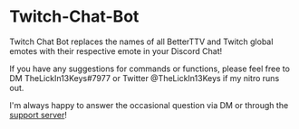 # Twitch-Chat-Bot

Twitch Chat Bot replaces the names of all BetterTTV and Twitch global emotes with their respective emote in your Discord Chat!

If you have any suggestions for commands or functions, please feel free to DM TheLickIn13Keys#7977 or Twitter @TheLickIn13Keys if my nitro runs out.

I'm always happy to answer the occasional question via DM or through the [support server](https://discord.gg/ns3RHwz)!
